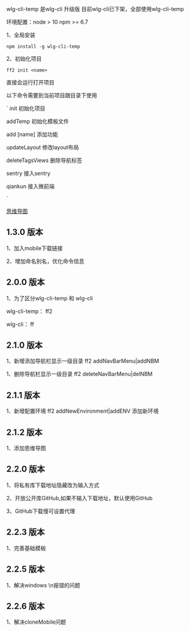 wlg-cli-temp 是wlg-cli 升级版
目前wlg-cli已下架，全部使用wlg-cli-temp

环境配置：node > 10
npm >= 6.7

1、全局安装
```
npm install -g wlg-cli-temp
```

2、初始化项目
```
ff2 init <name>
```

直接会运行打开项目

以下命令需要到当前项目跟目录下使用

`
init <name> 初始化项目

addTemp <name> 初始化模板文件

add [name] 添加功能

updateLayout 修改layout布局

deleteTagsViews 删除导航标签

sentry 接入sentry

qiankun 接入微前端

`

[思维导图](https://www.processon.com/view/link/615fa8757d9c0806d55a8067#map)


## 1.3.0 版本
1、加入mobile下载链接

2、增加命名别名，优化命令信息

## 2.0.0 版本
1、为了区分wlg-cli-temp 和 wlg-cli

wlg-cli-temp： ff2

wlg-cli： ff

## 2.1.0 版本
1、新增添加导航栏显示一级目录
ff2 addNavBarMenu|addNBM

1、删除导航栏显示一级目录
ff2 deleteNavBarMenu|delNBM

## 2.1.1 版本
1、新增配置环境
ff2 addNewEnvironment|addENV <name> 添加新环境

## 2.1.2 版本
1、添加思维导图

## 2.2.0 版本
1、将私有库下载地址隐藏改为输入方式

2、开放公开库GitHub,如果不输入下载地址，默认使用GitHub

3、GitHub下载慢可设置代理

## 2.2.3 版本
1、完善基础模板

## 2.2.5 版本
1、解决windows \n报错的问题

## 2.2.6 版本
1、解决cloneMobile问题

